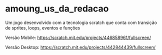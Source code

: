 # amoung_us_da_redacao
Um jogo desenvolvido com a tecnologia scratch que conta com transição de sprites, loops, eventos e funções

Versão Mobile:
https://scratch.mit.edu/projects/446858961/fullscreen/

Versão Desktop:
https://scratch.mit.edu/projects/442844439/fullscreen/


